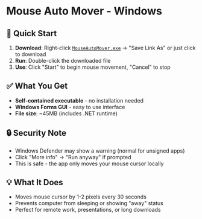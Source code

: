 # Mouse Auto Mover - Windows

## 🚀 Quick Start
1. **Download**: Right-click [`MouseAutoMover.exe`](./MouseAutoMover.exe) → "Save Link As" or just click to download
2. **Run**: Double-click the downloaded file
3. **Use**: Click "Start" to begin mouse movement, "Cancel" to stop

## ✅ What You Get
- **Self-contained executable** - no installation needed
- **Windows Forms GUI** - easy to use interface
- **File size**: ~45MB (includes .NET runtime)

## 🔒 Security Note
- Windows Defender may show a warning (normal for unsigned apps)
- Click "More info" → "Run anyway" if prompted
- This is safe - the app only moves your mouse cursor locally

## 💡 What It Does
- Moves mouse cursor by 1-2 pixels every 30 seconds
- Prevents computer from sleeping or showing "away" status
- Perfect for remote work, presentations, or long downloads
